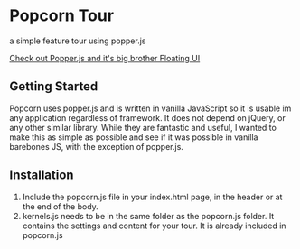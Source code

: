 # Popcorn Tour
a simple feature tour using popper.js

[Check out Popper.js and it's big brother Floating UI](https://popper.js.org/)

## Getting Started

Popcorn uses popper.js and is written in vanilla JavaScript so it is usable im any application regardless of framework. It does not depend on jQuery, or any other similar library. While they are fantastic and useful, I wanted to make this as simple as possible and see if it was possible in vanilla barebones JS, with the exception of popper.js.

## Installation

1. Include the popcorn.js file in your index.html page, in the header or at the end of the body.
2. kernels.js needs to be in the same folder as the popcorn.js folder. It contains the settings and content for your tour. It is already included in popcorn.js

